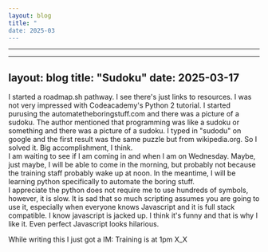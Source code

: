 ```yaml
---
layout: blog
title: "
date: 2025-03
---
```

---------------
---
layout: blog
title: "Sudoku"
date: 2025-03-17
---
I started a roadmap.sh pathway.  I see there's just links to resources.  I was not very impressed with Codeacademy's Python 2 tutorial.
I started purusing the automatetheboringstuff.com and there was a picture of a sudoku.  The author mentioned that programming was like a sudoku or something and there was a picture of a sudoku.  I typed in "sudodu" on google and the first result was the same puzzle but from wikipedia.org.  So I solved it.  Big accomplishment, I think.  
I am waiting to see if I am coming in and when I am on Wednesday.  Maybe, just maybe, I will be able to come in the morning, but probably not because the training staff probably wake up at noon.  In the meantime, I will be learning python specifically to automate the boring stuff.  
I appreciate the python does not require me to use hundreds of symbols, however, it is slow.  It is sad that so much scripting assumes you are going to use it, especially when everyone knows Javascript and it is full stack compatible.  I know javascript is jacked up.  I think it's funny and that is why I like it.  Even perfect Javascript looks hilarious.

While writing this I just got a IM:  Training is at 1pm X_X
